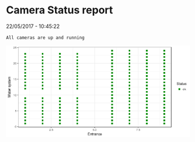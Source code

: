 Camera Status report
================
22/05/2017 - 10:45:22

    All cameras are up and running

![](camreport_files/figure-markdown_github/unnamed-chunk-2-1.png)
